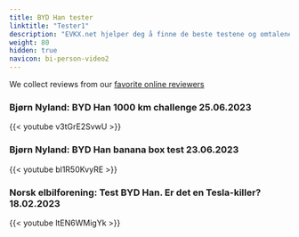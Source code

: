 ```yaml
---
title: BYD Han tester
linktitle: "Tester1"
description: "EVKX.net hjelper deg å finne de beste testene og omtalene av denne modellen. "
weight: 80
hidden: true
navicon: bi-person-video2
---
```

We collect reviews from our [favorite online reviewers](/guides/evreviewers/)

### Bjørn Nyland: BYD Han 1000 km challenge 25.06.2023

{{< youtube v3tGrE2SvwU >}}

### Bjørn Nyland: BYD Han banana box test  23.06.2023

{{< youtube bl1R50KvyRE >}}

### Norsk elbilforening: Test BYD Han. Er det en Tesla-killer? 18.02.2023

{{< youtube ltEN6WMigYk >}}

